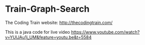 # Train-Graph-Search

The Coding Train website: http://thecodingtrain.com/

This is a java code for live video https://www.youtube.com/watch?v=YUlJAu1j_UM&feature=youtu.be&t=5584
